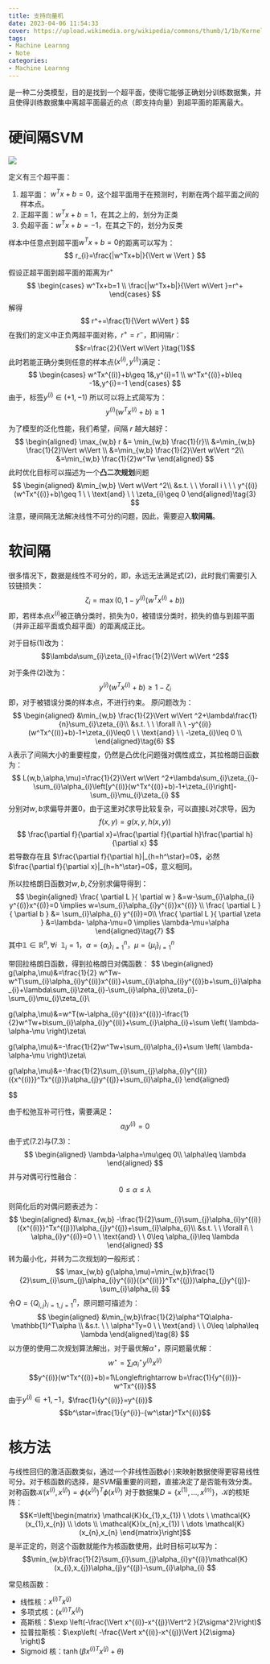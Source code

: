 ```yaml
---
title: 支持向量机
date: 2023-04-06 11:54:33
cover: https://upload.wikimedia.org/wikipedia/commons/thumb/1/1b/Kernel_Machine.png/220px-Kernel_Machine.png
tags:
- Machine Learnng
- Note
categories:
- Machine Learnng
---
```

是一种二分类模型，目的是找到一个超平面，使得它能够正确划分训练数据集，并且使得训练数据集中离超平面最近的点（即支持向量）到超平面的距离最大。

# 硬间隔SVM
![](https://upload.wikimedia.org/wikipedia/commons/thumb/2/2a/Svm_max_sep_hyperplane_with_margin.png/220px-Svm_max_sep_hyperplane_with_margin.png)

定义有三个超平面：
1. 超平面： $w^Tx+b=0$，这个超平面用于在预测时，判断在两个超平面之间的样本点。
2. 正超平面：$w^Tx+b=1$，在其之上的，划分为正类
3. 负超平面：$w^Tx+b=-1$，在其之下的，划分为反类

样本中任意点到超平面$w^Tx+b=0$的距离可以写为：
$$
r_{i}=\frac{|w^Tx+b|}{\Vert  w \Vert }
$$

假设正超平面到超平面的距离为$r^+$
$$
\begin{cases}
w^Tx+b=1 \\
\frac{|w^Tx+b|}{\Vert w\Vert }=r^+
\end{cases}
$$
解得
$$
r^+=\frac{1}{\Vert w\Vert }
$$
在我们的定义中正负两超平面对称，$r^+=r^-$，即间隔$r$：
$$r=\frac{2}{\Vert w\Vert }\tag{1}$$
此时若能正确分类则任意的样本点$(x^{(i)},y^{(i)})$满足：
$$
\begin{cases}
w^Tx^{(i)}+b\geq 1&,y^{i}=1 \\
w^Tx^{(i)}+b\leq -1&,y^{i}=-1
\end{cases}
$$
由于，标签$y^{(i)} \in(+1,-1)$
所以可以将上式简写为：
$$y^{(i)}(w^Tx^{(i)}+b)\geq 1 \tag{2}$$

为了模型的泛化性能，我们希望，间隔 $r$ 越大越好：
$$ 
\begin{aligned}
\max_{w,b} r &= \min_{w,b} \frac{1}{r}\\
&=\min_{w,b} \frac{1}{2}\Vert w\Vert \\
&=\min_{w,b} \frac{1}{2}\Vert w\Vert ^2\\
&=\min_{w,b} \frac{1}{2}w^Tw
\end{aligned} 
$$
此时优化目标可以描述为一个**凸二次规划**问题
$$
\begin{aligned}
&\min_{w,b} \Vert w\Vert ^2\\
&s.t. \ \ \forall i \ \ \ y^{(i)}(w^Tx^{(i)}+b)\geq 1 \ \ \text{and} \ \ \zeta_{i}\geq 0
\end{aligned}\tag{3}
$$
注意，硬间隔无法解决线性不可分的问题，因此，需要迎入**软间隔**。

# 软间隔
很多情况下，数据是线性不可分的，即，永远无法满足式$(2)$，此时我们需要引入铰链损失：
$$\zeta_{i}=\max(0,1-y^{(i)}(w^Tx^{(i)}+b)) \tag{4}$$
即，若样本点$x^{(i)}$被正确分类时，损失为$0$，被错误分类时，损失的值与到超平面（并非正超平面或负超平面）的距离成正比。

对于目标$(1)$改为：
$$\lambda\sum_{i}\zeta_{i}+\frac{1}{2}\Vert w\Vert ^2$$

对于条件$(2)$改为：
$$y^{(i)}(w^Tx^{(i)}+b)\geq 1 -\zeta_{i} \tag{5}$$
即，对于被错误分类的样本点，不进行约束。
原问题改为：
$$
\begin{aligned}
&\min_{w,b} \frac{1}{2}\Vert w\Vert ^2+\lambda\frac{1}{n}\sum_{i}\zeta_{i}\\
&s.t. \ \ \forall i\ \ -y^{(i)}(w^Tx^{(i)}+b)-1+\zeta_{i}\leq0 \ \ \text{and} \ \ -\zeta_{i}\leq 0 \\
\end{aligned}\tag{6}
$$
$\lambda$表示了间隔大小的重要程度，仍然是凸优化问题强对偶性成立，其拉格朗日函数为：
$$
L(w,b,\alpha,\mu)=\frac{1}{2}\Vert w\Vert ^2+\lambda\sum_{i}\zeta_{i}-\sum_{i}\alpha_{i}\left[y^{(i)}(w^Tx^{(i)}+b)-1+\zeta_{i}\right]-\sum_{i}\mu_{i}\zeta_{i}
$$
分别对$w,b$求偏导并置$0$，由于这里对$\zeta$求导比较复杂，可以直接$L$对$\zeta$求导，因为
$$
f(x,y)=g(x,y,h(x,y))
$$
$$
\frac{\partial f}{\partial x}=\frac{\partial f}{\partial h}\frac{\partial h}{\partial x}
$$
若导数存在且 $\frac{\partial f}{\partial h}|_{h=h^\star}=0$，必然$\frac{\partial f}{\partial x}|_{h=h^\star}=0$，意义相同。

所以拉格朗日函数对$w,b,\zeta$分别求偏导得到：
$$
\begin{aligned}
\frac{ \partial L }{ \partial w } &=w-\sum_{i}\alpha_{i} y^{(i)}x^{(i)}=0 \implies w=\sum_{i}\alpha_{i}y^{(i)}x^{(i)} \\
\frac{ \partial L }{ \partial b } &= \sum_{i}\alpha_{i} y^{(i)}=0\\
\frac{ \partial L }{ \partial \zeta } &=\lambda- \alpha-\mu=0 \implies \lambda-\mu=\alpha
\end{aligned}\tag{7}
$$
其中$\mathbb{1}\in \mathbb{R}^n,\forall i \ \ \mathbb{1}_{i}=1$，$\alpha=\{\alpha_{i}\}^n_{i=1}$，$\mu=\{\mu_{i}\}^n_{i=1}$

带回拉格朗日函数，得到拉格朗日对偶函数：
$$
\begin{aligned}
g(\alpha,\mu)&=\frac{1}{2} w^Tw-w^T\sum_{i}\alpha_{i}y^{(i)}x^{(i)}+\sum_{i}\alpha_{i}y^{(i)}b+\sum_{i}\alpha_{i}+\lambda\sum_{i}\zeta_{i}-\sum_{i}\alpha_{i}\zeta_{i}-\sum_{i}\mu_{i}\zeta_{i}\\

g(\alpha,\mu)&=w^T(w-\alpha_{i}y^{(i)}x^{(i)})-\frac{1}{2}w^Tw+b\sum_{i}\alpha_{i}y^{(i)}+\sum_{i}\alpha_{i}+\sum \left( \lambda-\alpha-\mu \right)\zeta\\

g(\alpha,\mu)&=-\frac{1}{2}w^Tw+\sum_{i}\alpha_{i}+\sum \left( \lambda-\alpha-\mu \right)\zeta\\

g(\alpha,\mu)&=-\frac{1}{2}\sum_{i}\sum_{j}\alpha_{i}y^{(i)}({x^{(i)}}^Tx^{(j)})\alpha_{j}y^{(j)}+\sum_{i}\alpha_{i}
\end{aligned}


$$


由于松弛互补可行性，需要满足：$$a_{i}y^{(i)}=0$$
由于式$(7.2)$与$(7.3)$：
$$
\begin{aligned}
\lambda-\alpha=\mu\geq 0\\
\alpha\leq \lambda
\end{aligned}
$$
并与对偶可行性融合：
$$0\leq \alpha\leq \lambda$$

则简化后的对偶问题表述为：
$$
\begin{aligned}
&\max_{w,b} -\frac{1}{2}\sum_{i}\sum_{j}\alpha_{i}y^{(i)}({x^{(i)}}^Tx^{(j)})\alpha_{j}y^{(j)}+\sum_{i}\alpha_{i}\\
&s.t. \ \ \forall i\ \ \alpha_{i}y^{(i)}=0 \ \ \text{and} \ \ 0\leq \alpha_{i}\leq \lambda
\end{aligned}
$$
转为最小化，并转为二次规划的一般形式：
$$
\max_{w,b} g(\alpha,\mu)=\min_{w,b}\frac{1}{2}\sum_{i}\sum_{j}\alpha_{i}y^{(i)}({x^{(i)}}^Tx^{(j)})\alpha_{j}y^{(j)}-\sum_{i}\alpha_{i}
$$
令$Q=\{Q_{i,j}\}_{i=1,j=1}^n$，原问题可描述为：
$$
\begin{aligned}
&\min_{w,b}\frac{1}{2}\alpha^TQ\alpha-\mathbb{1}^T\alpha \\
&s.t. \ \ \alpha^Ty=0 \ \ \text{and} \ \ 0\leq \alpha\leq \lambda
\end{aligned}\tag{8}
$$
以方便的使用二次规划算法解出，对于最优解$\alpha^\star$，原问题最优解：
$$
w^\star=\sum_{i}\alpha^\star_{i}y^{(i)}x^{(i)}
$$
$$y^{(i)}(w^Tx^{(i)}+b)=1\Longleftrightarrow b=\frac{1}{y^{(i)}}- w^Tx^{(i)}$$
由于$y^{(i)}\in{+1,-1}$，$\frac{1}{y^{(i)}}=y^{(i)}$
$$b^\star=\frac{1}{y^{i}}-{w^\star}^Tx^{(i)}$$
# 核方法
与线性回归的激活函数类似，通过一个非线性函数$\phi(\cdot)$来映射数据使得更容易线性可分。对于核函数的选择，是$SVM$最重要的问题，直接决定了是否能有效分类。
对称函数$\mathcal{K}(x^{(i)},x^{(j)})=\phi(x^{(i)})^T\phi(x^{(j)})$
对于数据集$D=\{x^{(1)},\dots,x^{(n)}\}$，$\mathcal{K}$的核矩阵：
$$K=\left[\begin{matrix}
\mathcal{K}(x_{1},x_{1}) \ \dots \ \mathcal{K}(x_{1},x_{n}) \\
\dots \\
\mathcal{K}(x_{n},x_{1}) \ \dots \mathcal{K}(x_{n},x_{n}
\end{matrix}\right]$$
是半正定的，则这个函数就能作为核函数使用，此时目标可以写为：
$$\min_{w,b}\frac{1}{2}\sum_{i}\sum_{j}\alpha_{i}y^{(i)}\mathcal{K}(x_{i},x_{j})\alpha_{j}y^{(j)}-\sum_{i}\alpha_{i}
$$

常见核函数：
- 线性核：${x^{(i)}}^Tx^{(j)}$
- 多项式核：$({x^{(i)}}^Tx^{(j)})$
- 高斯核：$\exp \left(-\frac{\Vert x^{(i)}-x^{(j)}\Vert^2 }{2\sigma^2}\right)$
- 拉普拉斯核：$\exp\left( -\frac{\Vert x^{(i)}-x^{(j)}\Vert }{2\sigma} \right)$
- Sigmoid 核：$\tanh(\beta {x^{(i)}}^Tx^{(j)}+\theta)$
